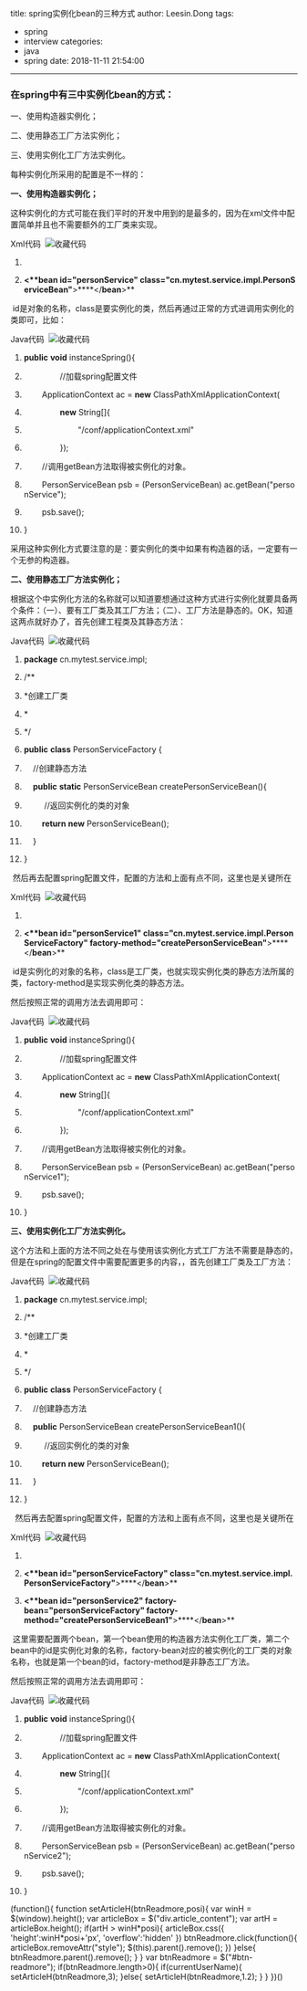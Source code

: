 title: spring实例化bean的三种方式
author: Leesin.Dong
tags:
  - spring
  - interview
categories:
  - java
  - spring
date: 2018-11-11 21:54:00
---
### 在spring中有三中实例化bean的方式：

一、使用构造器实例化；

二、使用静态工厂方法实例化；

三、使用实例化工厂方法实例化。

每种实例化所采用的配置是不一样的：

**一、使用构造器实例化；**

这种实例化的方式可能在我们平时的开发中用到的是最多的，因为在xml文件中配置简单并且也不需要额外的工厂类来实现。

Xml代码  ![收藏代码](http://glzaction.iteye.com/images/icon_star.png)

1.  <!--applicationContext.xml配置：-->  

3.  **<****bean** id="personService" class="cn.mytest.service.impl.PersonServiceBean"**>****</****bean****>**  

 id是对象的名称，class是要实例化的类，然后再通过正常的方式进调用实例化的类即可，比如：

Java代码  ![收藏代码](http://glzaction.iteye.com/images/icon_star.png)

1.  **public** **void** instanceSpring(){  
2.                  //加载spring配置文件  
3.          ApplicationContext ac = **new** ClassPathXmlApplicationContext(  
4.                  **new** String\[\]{  
5.                          "/conf/applicationContext.xml"  
6.                  });  
7.          //调用getBean方法取得被实例化的对象。  
8.          PersonServiceBean psb = (PersonServiceBean) ac.getBean("personService");  

10.          psb.save();  
11.  }  

采用这种实例化方式要注意的是：要实例化的类中如果有构造器的话，一定要有一个无参的构造器。

**二、使用静态工厂方法实例化；**

根据这个中实例化方法的名称就可以知道要想通过这种方式进行实例化就要具备两个条件：（一）、要有工厂类及其工厂方法；（二）、工厂方法是静态的。OK，知道这两点就好办了，首先创建工程类及其静态方法：

Java代码  ![收藏代码](http://glzaction.iteye.com/images/icon_star.png)

1.  **package** cn.mytest.service.impl;  

3.  /** 
4.  *创建工厂类 
5.  * 
6.  */  
7.  **public** **class** PersonServiceFactory {  
8.      //创建静态方法  
9.      **public** **static** PersonServiceBean createPersonServiceBean(){  
10.           //返回实例化的类的对象  
11.          **return** **new** PersonServiceBean();  
12.      }  
13.  }  

 然后再去配置spring配置文件，配置的方法和上面有点不同，这里也是关键所在

Xml代码  ![收藏代码](http://glzaction.iteye.com/images/icon_star.png)

1.  <!--applicationContext.xml配置：-->  

3.  **<****bean** id="personService1" class="cn.mytest.service.impl.PersonServiceFactory" factory-method="createPersonServiceBean"**>****</****bean****>**  

 id是实例化的对象的名称，class是工厂类，也就实现实例化类的静态方法所属的类，factory-method是实现实例化类的静态方法。

然后按照正常的调用方法去调用即可：

Java代码  ![收藏代码](http://glzaction.iteye.com/images/icon_star.png)

1.  **public** **void** instanceSpring(){  
2.                  //加载spring配置文件  
3.          ApplicationContext ac = **new** ClassPathXmlApplicationContext(  
4.                  **new** String\[\]{  
5.                          "/conf/applicationContext.xml"  
6.                  });  
7.          //调用getBean方法取得被实例化的对象。  
8.          PersonServiceBean psb = (PersonServiceBean) ac.getBean("personService1");  

10.          psb.save();  
11.  }  

**三、使用实例化工厂方法实例化。**

这个方法和上面的方法不同之处在与使用该实例化方式工厂方法不需要是静态的，但是在spring的配置文件中需要配置更多的内容，，首先创建工厂类及工厂方法：

Java代码  ![收藏代码](http://glzaction.iteye.com/images/icon_star.png)

1.  **package** cn.mytest.service.impl;  

3.  /** 
4.  *创建工厂类 
5.  * 
6.  */  
7.  **public** **class** PersonServiceFactory {  
8.      //创建静态方法  
9.      **public** PersonServiceBean createPersonServiceBean1(){  
10.           //返回实例化的类的对象  
11.          **return** **new** PersonServiceBean();  
12.      }  
13.  }  

  然后再去配置spring配置文件，配置的方法和上面有点不同，这里也是关键所在

Xml代码  ![收藏代码](http://glzaction.iteye.com/images/icon_star.png)

1.  <!--applicationContext.xml配置：-->  

3.  **<****bean** id="personServiceFactory" class="cn.mytest.service.impl.PersonServiceFactory"**>****</****bean****>**  

5.  **<****bean** id="personService2" factory-bean="personServiceFactory" factory-method="createPersonServiceBean1"**>****</****bean****>**  

 这里需要配置两个bean，第一个bean使用的构造器方法实例化工厂类，第二个bean中的id是实例化对象的名称，factory-bean对应的被实例化的工厂类的对象名称，也就是第一个bean的id，factory-method是非静态工厂方法。

然后按照正常的调用方法去调用即可：

Java代码  ![收藏代码](http://glzaction.iteye.com/images/icon_star.png)

1.  **public** **void** instanceSpring(){  
2.                  //加载spring配置文件  
3.          ApplicationContext ac = **new** ClassPathXmlApplicationContext(  
4.                  **new** String\[\]{  
5.                          "/conf/applicationContext.xml"  
6.                  });  
7.          //调用getBean方法取得被实例化的对象。  
8.          PersonServiceBean psb = (PersonServiceBean) ac.getBean("personService2");  

10.          psb.save();  
11.  }  

(function(){ function setArticleH(btnReadmore,posi){ var winH = $(window).height(); var articleBox = $("div.article_content"); var artH = articleBox.height(); if(artH > winH\*posi){ articleBox.css({ 'height':winH\*posi+'px', 'overflow':'hidden' }) btnReadmore.click(function(){ articleBox.removeAttr("style"); $(this).parent().remove(); }) }else{ btnReadmore.parent().remove(); } } var btnReadmore = $("#btn-readmore"); if(btnReadmore.length>0){ if(currentUserName){ setArticleH(btnReadmore,3); }else{ setArticleH(btnReadmore,1.2); } } })()